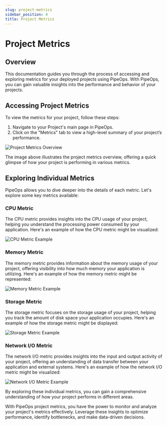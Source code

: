 ```yaml
---
slug: project-metrics
sidebar_position: 4
title: Project Metrics
---
```


# Project Metrics

## Overview

This documentation guides you through the process of accessing and exploring metrics for your deployed projects using PipeOps. With PipeOps, you can gain valuable insights into the performance and behavior of your projects.

## Accessing Project Metrics

To view the metrics for your project, follow these steps:

1. Navigate to your Project's main page in PipeOps.
2. Click on the "Metrics" tab to view a high-level summary of your project’s performance.

![Project Metrics Overview](https://pub-30c11acc143348fcae20835653c5514d.r2.dev//20/52/Overview_2x_98e26adb25.png)

The image above illustrates the project metrics overview, offering a quick glimpse of how your project is performing in various metrics.

## Exploring Individual Metrics

PipeOps allows you to dive deeper into the details of each metric. Let's explore some key metrics available:

### CPU Metric

The CPU metric provides insights into the CPU usage of your project, helping you understand the processing power consumed by your application. Here's an example of how the CPU metric might be visualized:

![CPU Metric Example](https://pub-30c11acc143348fcae20835653c5514d.r2.dev//20/52/CPU_2x_7db6c689e5.png)

### Memory Metric

The memory metric provides information about the memory usage of your project, offering visibility into how much memory your application is utilizing. Here's an example of how the memory metric might be represented:

![Memory Metric Example](https://pub-30c11acc143348fcae20835653c5514d.r2.dev//20/52/Memory_2x_0fe5412856.png)

### Storage Metric

The storage metric focuses on the storage usage of your project, helping you track the amount of disk space your application occupies. Here's an example of how the storage metric might be displayed:

![Storage Metric Example](https://pub-30c11acc143348fcae20835653c5514d.r2.dev//20/52/Storage_2x_1a82fbb2bd.png)

### Network I/O Metric

The network I/O metric provides insights into the input and output activity of your project, offering an understanding of data transfer between your application and external systems. Here's an example of how the network I/O metric might be visualized:

![Network I/O Metric Example](https://pub-30c11acc143348fcae20835653c5514d.r2.dev//20/52/O_2x_4f5e9e8158.png)

By exploring these individual metrics, you can gain a comprehensive understanding of how your project performs in different areas.

With PipeOps project metrics, you have the power to monitor and analyze your project's metrics effectively. Leverage these insights to optimize performance, identify bottlenecks, and make data-driven decisions.
